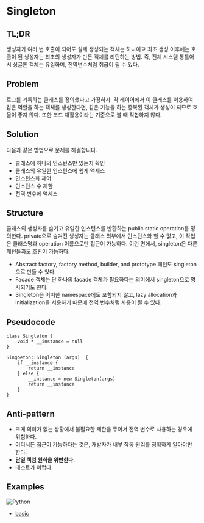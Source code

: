 # Singleton

## TL;DR

생성자가 여러 번 호출이 되어도 실제 생성되는 객체는 하나이고 최초 생성 이후에는 호출이 된 생성자는 최초의 생성자가 만든 객체를 리턴하는 방법. 즉, 전체 시스템 통틀어서 싱글톤 객체는 유일하며, 전역변수처럼 취급이 될 수 있다.

## Problem

로그를 기록하는 클래스를 정의했다고 가정하자. 각 레이어에서 이 클래스를 이용하여 같은 역할을 하는 객체를 생성한다면, 같은 기능을 하는 중복된 객체가 생성이 되므로 효율이 좋지 않다. 또한 코드 재활용이라는 기준으로 볼 때 적합하지 않다.

## Solution

다음과 같은 방법으로 문제를 해결합니다.
- 클래스에 하나의 인스턴스만 있는지 확인
- 클래스의 유일한 인스턴스에 쉽게 액세스
- 인스턴스화 제어
- 인스턴스 수 제한
- 전역 변수에 액세스

## Structure

클래스의 생성자를 숨기고 유일한 인스턴스를 반환하는 public static operation를 정의한다. private으로 숨겨진 생성자는 클래스 외부에서 인스턴스화 할 수 없고, 이 작업은 클래스명과 operation 이름으로만 접근이 가능하다. 이런 면에서, singleton은 다른 패턴들과도 호환이 가능하다.
- Abstract factory, factory method, builder, and prototype 패턴도 singleton으로 만들 수 있다.
- Facade 객체는 단 하나의 facade 객체가 필요하다는 의미에서 singleton으로 명시되기도 한다.
- Singleton은 어떠한 namespace에도 포함되지 않고, lazy allocation과 initialization을 서용하기 때문에 전역 변수처럼 사용이 될 수 있다.

## Pseudocode

```
class Singleton {
	void * __instance = null
}

Singoeton::Singleton (args)  {
	if __instance {
		return __instance
	} else {
		__instance = new Singleton(args)
		return __instance
	}	
}
```

## Anti-pattern

- 크게 의미가 없는 상황에서 불필요한 제한을 두어서 전역 변수로 사용하는 경우에 위험하다.
- 어디서든 접근이 가능하다는 것은, 개발자가 내부 작동 원리를 정확하게 알아야만 한다.
- **단일 책임 원칙을 위반한다.**
- 테스트가 어렵다.

## Examples

![Python](https://img.shields.io/badge/python-3670A0?style=for-the-badge&logo=python&logoColor=ffdd54)
* [basic](/examples/python/sample-pattern-basic.py)
